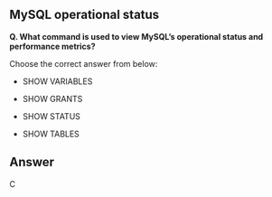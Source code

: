 ## MySQL operational status

**Q. What command is used to view MySQL’s operational status and performance metrics?**

Choose the correct answer from below:

  - SHOW VARIABLES

  - SHOW GRANTS

  - SHOW STATUS

  - SHOW TABLES


## Answer
C
